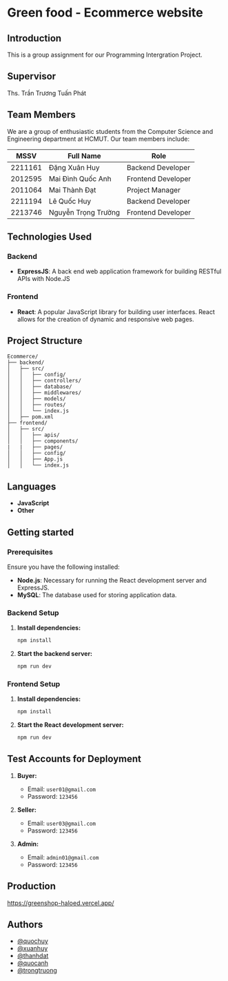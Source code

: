 # Green food - Ecommerce website

## Introduction

This is a group assignment for our Programming Intergration Project.

## Supervisor

Ths. Trần Trương Tuấn Phát

## Team Members

We are a group of enthusiastic students from the Computer Science and Engineering department at HCMUT. Our team members include:

| MSSV      | Full Name              | Role               |
|-----------|------------------------|--------------------|
| 2211161   | Đặng Xuân Huy          | Backend Developer  |
| 2012595   | Mai Đình Quốc Anh      | Frontend Developer |
| 2011064   | Mai Thành Đạt          | Project Manager    |
| 2211194   | Lê Quốc Huy            | Backend Developer  |
| 2213746   | Nguyễn Trọng Trường    | Frontend Developer |

## Technologies Used

### Backend
- **ExpressJS**: A back end web application framework for building RESTful APIs with Node.JS

### Frontend
- **React**: A popular JavaScript library for building user interfaces. React allows for the creation of dynamic and responsive web pages.

## Project Structure

```
Ecommerce/
├── backend/
│   ├── src/
│   │   ├── config/
│   │   ├── controllers/
│   │   ├── database/
│   │   ├── middlewares/
│   │   ├── models/
│   │   ├── routes/
│   │   └── index.js
│   ├── pom.xml
├── frontend/
│   ├── src/
│   │   ├── apis/
│   │   ├── components/
|   |   ├── pages/
│   │   ├── config/
│   │   ├── App.js
│   │   └── index.js
```

## Languages

- **JavaScript**
- **Other**

## Getting started

### Prerequisites

Ensure you have the following installed:

- **Node.js**: Necessary for running the React development server and ExpressJS.
- **MySQL**: The database used for storing application data.

### Backend Setup

1. **Install dependencies:**

   ```bash
   npm install
   ```

2. **Start the backend server:**

   ```bash
   npm run dev
   ```

### Frontend Setup

1. **Install dependencies:**

   ```bash
   npm install
   ```

2. **Start the React development server:**

   ```bash
   npm run dev
   ```

## Test Accounts for Deployment

1. **Buyer:**
   - Email: `user01@gmail.com`
   - Password: `123456`

2. **Seller:**
   - Email: `user03@gmail.com`
   - Password: `123456`

1. **Admin:**
   - Email: `admin01@gmail.com`
   - Password: `123456`


## Production

https://greenshop-haloed.vercel.app/

## Authors

- [@quochuy](https://github.com/wirxkano)
- [@xuanhuy](https://github.com/HuyHaloed)
- [@thanhdat](https://github.com/nighthunter1305)
- [@quocanh](https://github.com/qanh171002)
- [@trongtruong](.....)
